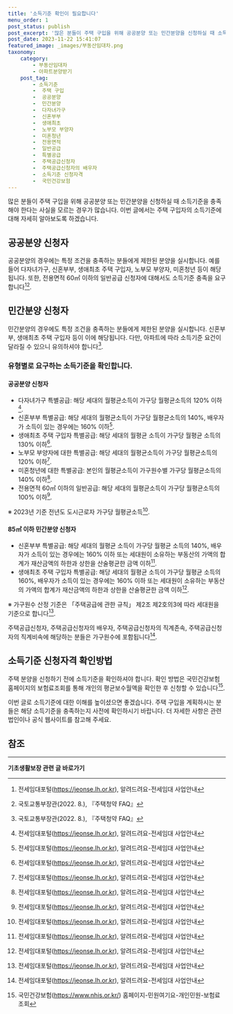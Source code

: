 ```yaml
---
title: '소득기준 확인이 필요합니다'
menu_order: 1
post_status: publish
post_excerpt: '많은 분들이 주택 구입을 위해 공공분양 또는 민간분양을 신청하실 때 소득기준을 충족해야 한다는 사실을 모르는 경우가 많습니다. 이번 글에서는 주택 구입자의 소득기준에 대해 자세히 알아보도록 하겠습니다.'
post_date: 2023-11-22 15:41:07
featured_image: _images/부동산임대차.png
taxonomy:
    category:
        - 부동산임대차
        - 아파트분양받기
    post_tag:
        - 소득기준
        -  주택 구입
        -  공공분양
        -  민간분양
        -  다자녀가구
        -  신혼부부
        -  생애최초
        -  노부모 부양자
        -  미혼청년
        -  전용면적
        -  일반공급
        -  특별공급
        -  주택공급신청자
        -  주택공급신청자의 배우자
        -  소득기준 신청자격
        -  국민건강보험
---
```




많은 분들이 주택 구입을 위해 공공분양 또는 민간분양을 신청하실 때 소득기준을 충족해야 한다는 사실을 모르는 경우가 많습니다. 이번 글에서는 주택 구입자의 소득기준에 대해 자세히 알아보도록 하겠습니다. 

## 공공분양 신청자

공공분양의 경우에는 특정 조건을 충족하는 분들에게 제한된 분양을 실시합니다. 예를 들어 다자녀가구, 신혼부부, 생애최초 주택 구입자, 노부모 부양자, 미혼청년 등이 해당됩니다. 또한, 전용면적 60㎡ 이하의 일반공급 신청자에 대해서도 소득기준 충족을 요구합니다[^1][^2]. 

## 민간분양 신청자

민간분양의 경우에도 특정 조건을 충족하는 분들에게 제한된 분양을 실시합니다. 신혼부부, 생애최초 주택 구입자 등이 이에 해당됩니다. 다만, 아파트에 따라 소득기준 요건이 달라질 수 있으니 유의하셔야 합니다[^2]. 

### 유형별로 요구하는 소득기준을 확인합니다.

#### 공공분양 신청자

- 다자녀가구 특별공급: 해당 세대의 월평균소득이 가구당 월평균소득의 120% 이하[^1].
- 신혼부부 특별공급: 해당 세대의 월평균소득이 가구당 월평균소득의 140%, 배우자가 소득이 있는 경우에는 160% 이하[^1].
- 생애최초 주택 구입자 특별공급: 해당 세대의 월평균 소득이 가구당 월평균 소득의 130% 이하[^1].
- 노부모 부양자에 대한 특별공급: 해당 세대의 월평균소득이 가구당 월평균소득의 120% 이하[^1].
- 미혼청년에 대한 특별공급: 본인의 월평균소득이 가구원수별 가구당 월평균소득의 140% 이하[^1].
- 전용면적 60㎡ 이하의 일반공급: 해당 세대의 월평균소득이 가구당 월평균소득의 100% 이하[^1].

※ 2023년 기준 전년도 도시근로자 가구당 월평균소득[^1].

#### 85㎡ 이하 민간분양 신청자

- 신혼부부 특별공급: 해당 세대의 월평균 소득이 가구당 월평균 소득의 140%, 배우자가 소득이 있는 경우에는 160% 이하 또는 세대원이 소유하는 부동산의 가액의 합계가 재산금액의 하한과 상한을 산술평균한 금액 이하[^1].
- 생애최초 주택 구입자 특별공급: 해당 세대의 월평균 소득이 가구당 월평균 소득의 160%, 배우자가 소득이 있는 경우에는 160% 이하 또는 세대원이 소유하는 부동산의 가액의 합계가 재산금액의 하한과 상한을 산술평균한 금액 이하[^1].

※ 가구원수 산정 기준은 「주택공급에 관한 규칙」 제2조 제2호의3에 따라 세대원을 기준으로 합니다[^1].

주택공급신청자, 주택공급신청자의 배우자, 주택공급신청자의 직계존속, 주택공급신청자의 직계비속에 해당하는 분들은 가구원수에 포함됩니다[^1].

## 소득기준 신청자격 확인방법

주택 분양을 신청하기 전에 소득기준을 확인하셔야 합니다. 확인 방법은 국민건강보험 홈페이지의 보험료조회를 통해 개인의 평균보수월액을 확인한 후 신청할 수 있습니다[^3].

이번 글로 소득기준에 대한 이해를 높이셨으면 좋겠습니다. 주택 구입을 계획하시는 분들은 해당 소득기준을 충족하는지 사전에 확인하시기 바랍니다. 더 자세한 사항은 관련법인이나 공식 웹사이트를 참고해 주세요.

## 참조

[^1]: 전세임대포털(https://jeonse.lh.or.kr), 알려드려요-전세임대 사업안내
[^2]: 국토교통부장관(2022. 8.), 『주택청약 FAQ』
[^3]: 국민건강보험(https://www.nhis.or.kr/) 홈페이지-민원여기요-개인민원-보험료조회
<!-- wp:separator -->
<hr class="wp-block-separator has-alpha-channel-opacity"/>
<!-- /wp:separator -->

<!-- wp:group {"backgroundColor":"base","layout":{"type":"constrained"}} -->
<div class="wp-block-group has-base-background-color has-background"><!-- wp:paragraph {"align":"center","fontSize":"medium"} -->
<p class="has-text-align-center has-large-font-size"><strong>기초생활보장 관련 글 바로가기</strong></p>
<!-- /wp:paragraph -->


<!-- wp:latest-posts
{"categories":[{"id":15506,"count":19,"description":"","link":"https://uknowlaw.com/category/%ea%b8%b0%ec%b4%88%ec%83%9d%ed%99%9c%eb%b3%b4%ec%9e%a5/","name":"기초생활보장","slug":"기초생활보장","taxonomy":"category","parent":0,"meta":[],"_links":{"self":[{"href":"https://uknowlaw.com/wp-json/wp/v2/categories/15506"}],"collection":[{"href":"https://uknowlaw.com/wp-json/wp/v2/categories"}],"about":[{"href":"https://uknowlaw.com/wp-json/wp/v2/taxonomies/category"}],"wp:post_type":[{"href":"https://uknowlaw.com/wp-json/wp/v2/posts?categories=15506"}],"curies":[{"name":"wp","href":"https://api.w.org/{rel}","templated":true}]}}],"postsToShow":100,"excerptLength":28,"postLayout":"grid","columns":2,"featuredImageAlign":"left","featuredImageSizeSlug":"large","fontSize":"small"} /--></div>
<!-- /wp:group -->
